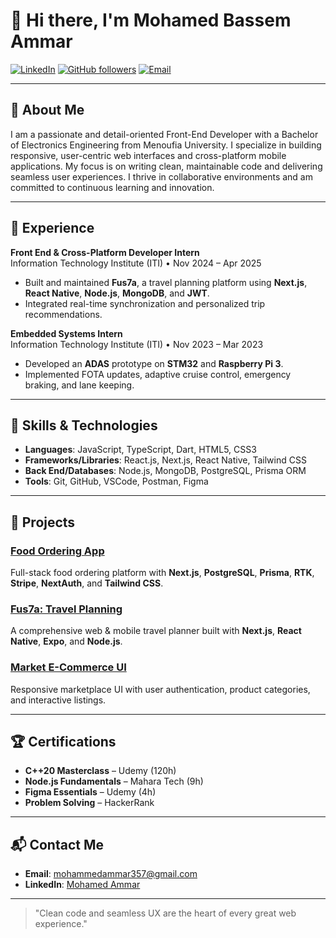 # 👋 Hi there, I'm Mohamed Bassem Ammar

[![LinkedIn](https://img.shields.io/badge/LinkedIn-Mohamed%20Ammar-blue?logo=linkedin)](https://www.linkedin.com/in/mohamed-ammar-125386220) [![GitHub followers](https://img.shields.io/github/followers/mohamedammar2729?label=Follow&style=social)](https://github.com/mohamedammar2729)  [![Email](https://img.shields.io/badge/Email-mohammedammar357%40gmail.com-c14438?logo=gmail)](mailto:mohammedammar357@gmail.com)  

---

## 📝 About Me

I am a passionate and detail-oriented Front-End Developer with a Bachelor of Electronics Engineering from Menoufia University. I specialize in building responsive, user-centric web interfaces and cross-platform mobile applications. My focus is on writing clean, maintainable code and delivering seamless user experiences. I thrive in collaborative environments and am committed to continuous learning and innovation.

---

## 💼 Experience

**Front End & Cross-Platform Developer Intern**  
Information Technology Institute (ITI) • Nov 2024 – Apr 2025  
- Built and maintained **Fus7a**, a travel planning platform using **Next.js**, **React Native**, **Node.js**, **MongoDB**, and **JWT**.  
- Integrated real-time synchronization and personalized trip recommendations.  

**Embedded Systems Intern**  
Information Technology Institute (ITI) • Nov 2023 – Mar 2023  
- Developed an **ADAS** prototype on **STM32** and **Raspberry Pi 3**.  
- Implemented FOTA updates, adaptive cruise control, emergency braking, and lane keeping.

---

## 🔧 Skills & Technologies

- **Languages**: JavaScript, TypeScript, Dart, HTML5, CSS3  
- **Frameworks/Libraries**: React.js, Next.js, React Native, Tailwind CSS  
- **Back End/Databases**: Node.js, MongoDB, PostgreSQL, Prisma ORM  
- **Tools**: Git, GitHub, VSCode, Postman, Figma  

---

## 🚀 Projects

### [Food Ordering App](https://github.com/mohamedammar2729/food-app)
Full-stack food ordering platform with **Next.js**, **PostgreSQL**, **Prisma**, **RTK**, **Stripe**, **NextAuth**, and **Tailwind CSS**.

### [Fus7a: Travel Planning](https://mohamedammar2729.github.io/Fusha-Platform/)
A comprehensive web & mobile travel planner built with **Next.js**, **React Native**, **Expo**, and **Node.js**.

### [Market E-Commerce UI](https://mohamedammar2729.github.io/Market/)
Responsive marketplace UI with user authentication, product categories, and interactive listings.

---

## 🏆 Certifications

- **C++20 Masterclass** – Udemy (120h)  
- **Node.js Fundamentals** – Mahara Tech (9h)  
- **Figma Essentials** – Udemy (4h)  
- **Problem Solving** – HackerRank

---

## 📬 Contact Me

- **Email**: [mohammedammar357@gmail.com](mailto:mohammedammar357@gmail.com)  
- **LinkedIn**: [Mohamed Ammar](https://www.linkedin.com/in/mohamed-ammar-125386220)  

---

> "Clean code and seamless UX are the heart of every great web experience."

